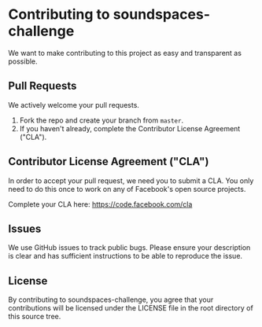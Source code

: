 # Contributing to soundspaces-challenge
We want to make contributing to this project as easy and transparent as
possible.

## Pull Requests
We actively welcome your pull requests.

1. Fork the repo and create your branch from `master`.
2. If you haven't already, complete the Contributor License Agreement ("CLA").

## Contributor License Agreement ("CLA")
In order to accept your pull request, we need you to submit a CLA. You only need
to do this once to work on any of Facebook's open source projects.

Complete your CLA here: <https://code.facebook.com/cla>

## Issues
We use GitHub issues to track public bugs. Please ensure your description is
clear and has sufficient instructions to be able to reproduce the issue.

## License
By contributing to soundspaces-challenge, you agree that your contributions will be licensed
under the LICENSE file in the root directory of this source tree.


